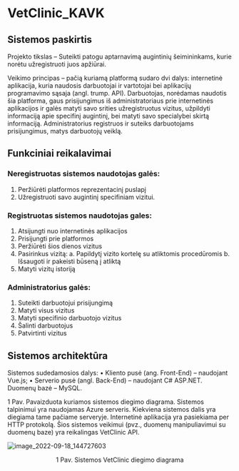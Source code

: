 # VetClinic_KAVK

## Sistemos paskirtis 

Projekto tikslas – Suteikti patogu aptarnavimą augintinių šeimininkams, kurie norėtu užregistruoti juos apžiūrai.

Veikimo principas – pačią kuriamą platformą sudaro dvi dalys: internetinė aplikacija, kuria naudosis darbuotojai ir vartotojai bei aplikacijų programavimo sąsaja (angl. trump. API). Darbuotojas, norėdamas naudotis šia platforma, gaus prisijungimus iš administratoriaus prie internetinės aplikacijos ir galės matyti savo srities užregistruotus vizitus, užpildyti informaciją apie specifinį augintinį, bei matyti savo specialybei skirtą informaciją. Administratorius registruos ir suteiks darbuotojams prisijungimus, matys darbuotojų veiklą.

## Funkciniai reikalavimai

### Neregistruotas sistemos naudotojas galės: 
1.	Peržiūrėti platformos reprezentacinį puslapį
2.	Užregistruoti savo augintinį specifiniam vizitui.

### Registruotas sistemos naudotojas gales:
1.	Atsijungti nuo internetinės aplikacijos
2.	Prisijungti prie platformos
3.	Peržiūrėti šios dienos vizitus
4.	Pasirinkus vizitą:
a.	Papildytį vizito kortelę su atliktomis procedūromis
b.	Išsaugoti ir pakeisti būseną į atliktą
5.	Matyti vizitų istoriją
### Administratorius galės: 
1.	Suteikti darbuotojui prisijungimą
2.	Matyti visus vizitus
3.	Matyti specifinio darbuotojo vizitus
4.	Šalinti darbuotojus
5.	Patvirtinti vizitus
 
## Sistemos architektūra

Sistemos sudedamosios dalys:
•	Kliento pusė (ang. Front-End) – naudojant Vue.js; 
•	Serverio pusė (angl. Back-End) – naudojant C# ASP.NET. Duomenų bazė – MySQL.

1 Pav. Pavaizduota kuriamos sistemos diegimo diagrama. Sistemos talpinimui yra naudojamas Azure serveris. Kiekviena sistemos dalis yra diegiama tame pačiame serveryje. Internetinė aplikacija yra pasiekiama per HTTP protokolą. Šios sistemos veikimui (pvz., duomenų manipuliavimui su duomenų baze) yra reikalingas VetClinic API.

![image_2022-09-18_144727603](https://user-images.githubusercontent.com/78723344/190900494-8dfc03c5-ff0b-4525-830d-cdd63fa218f3.png)

<p align="center"> 1 Pav. Sistemos VetClinic diegimo diagrama </p>

